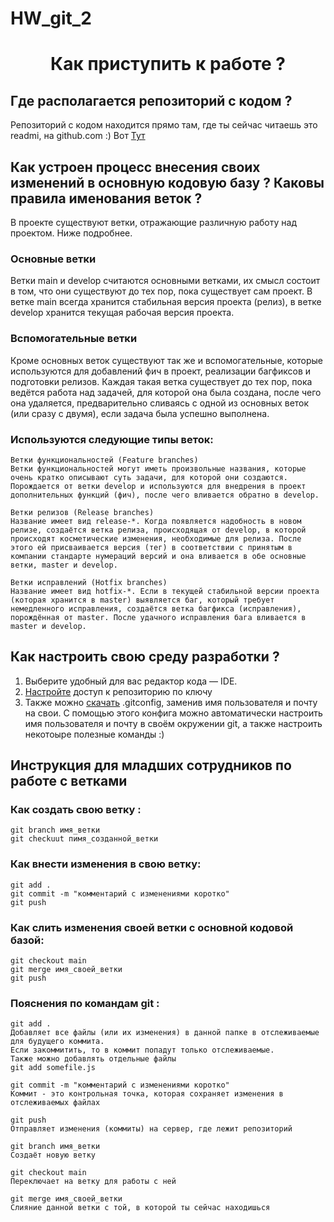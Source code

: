 # HW_git_2


<h1 align="center"Привет, меня зовут Максим !

<h3 align="center">Как приступить к работе ?</h3>

## Где располагается репозиторий с кодом ?

Репозиторий с кодом находится прямо там, где ты сейчас читаешь это readmi, на github.com :) Вот [Тут](https://github.com/Spookyviking/HW_git_2)


## Как устроен процесс внесения своих изменений в основную кодовую базу ? Каковы правила именования веток ?

В проекте существуют ветки, отражающие различную работу над проектом. Ниже подробнее.

### Основные ветки

Ветки main и develop считаются основными ветками, их смысл состоит в том, что они существуют до тех пор, пока существует сам проект. В ветке main всегда хранится стабильная версия проекта (релиз), в ветке develop хранится текущая рабочая версия проекта.

### Вспомогательные ветки

Кроме основных веток существуют так же и вспомогательные, которые используются для добавлений фич в проект, реализации багфиксов и подготовки релизов. Каждая такая ветка существует до тех пор, пока ведётся работа над задачей, для которой она была создана, после чего она удаляется, предварительно сливаясь с одной из основных веток (или сразу с двумя), если задача была успешно выполнена.

### Используются следующие типы веток:

    Ветки функциональностей (Feature branches)
    Ветки функциональностей могут иметь произвольные названия, которые очень кратко описывают суть задачи, для которой они создаются. 
    Порождается от ветки develop и используются для внедрения в проект дополнительных функций (фич), после чего вливается обратно в develop.
    
    Ветки релизов (Release branches)
    Название имеет вид release-*. Когда появляется надобность в новом релизе, создаётся ветка релиза, происходящая от develop, в которой происходят косметические изменения, необходимые для релиза. После этого ей присваивается версия (тег) в соответствии с принятым в компании стандарте нумераций версий и она вливается в обе основные ветки, master и develop.
    
    Ветки исправлений (Hotfix branches)
    Название имеет вид hotfix-*. Если в текущей стабильной версии проекта (которая хранится в master) выявляется баг, который требует немедленного исправления, создаётся ветка багфикса (исправления), порождённая от master. После удачного исправления бага вливается в master и develop.

## Как настроить свою среду разработки ?

1. Выберите удобный для вас редактор кода — IDE. 
2. [Настройте](https://docs.github.com/ru/authentication/connecting-to-github-with-ssh/adding-a-new-ssh-key-to-your-github-account?platform=linux) доступ к репозиторию по ключу
3. Также можно [скачать](https://github.com/Spookyviking/HW_git_2/blob/test/.gitconfig) .gitconfig, заменив имя пользователя и почту на свои. С помощью этого конфига можно автоматически настроить имя пользователя и почту в своём окружении git, а также настроить некотоыре полезные команды :)


## Инструкция для младших сотрудников по работе с ветками

### Как создать свою ветку :

    git branch имя_ветки
    git checkuut пимя_созданной_ветки

###  Как внести изменения в свою ветку:

    git add .
    git commit -m "комментарий с изменениями коротко"
    git push

### Как слить изменения своей ветки с основной кодовой базой:

    git checkout main
    git merge имя_своей_ветки
    git push

### Пояснения по командам git :

    git add .
    Добавляет все файлы (или их изменения) в данной папке в отслеживаемые для будущего коммита.
    Если закоммитить, то в коммит попадут только отслеживаемые.
    Также можно добавлять отдельные файлы
    git add somefile.js

    git commit -m "комментарий с изменениями коротко"
    Коммит - это контрольная точка, которая сохраняет изменения в отслеживаемых файлах

    git push
    Отправляет изменения (коммиты) на сервер, где лежит репозиторий

    git branch имя_ветки
    Создаёт новую ветку

    git checkout main
    Переключает на ветку для работы с ней

    git merge имя_своей_ветки
    Слияние данной ветки с той, в которой ты сейчас находишься
